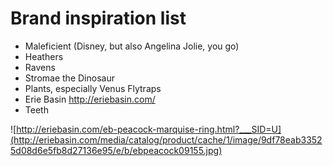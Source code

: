 # Brand inspiration list

- Maleficient (Disney, but also Angelina Jolie, you go)
- Heathers
- Ravens
- Stromae the Dinosaur
- Plants, especially Venus Flytraps
- Erie Basin http://eriebasin.com/
- Teeth

![http://eriebasin.com/eb-peacock-marquise-ring.html?___SID=U](http://eriebasin.com/media/catalog/product/cache/1/image/9df78eab33525d08d6e5fb8d27136e95/e/b/ebpeacock09155.jpg)
